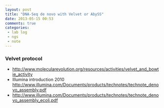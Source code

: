 ```yaml
---
layout: post
title: "DNA-Seq de novo with Velvet or AbySS"
date: 2013-05-15 00:53
comments: true
categories: 
 - lab log
 - ngs
 - note
---
```


### Velvet protocol
* http://www.molecularevolution.org/resources/activities/velvet_and_bowtie_activity
* Illumina introduction 2010 <http://www.illumina.com/Documents/products/technotes/technote_denovo_assembly.pdf>
* <http://www.illumina.com/Documents/products/technotes/technote_denovo_assembly_ecoli.pdf>
